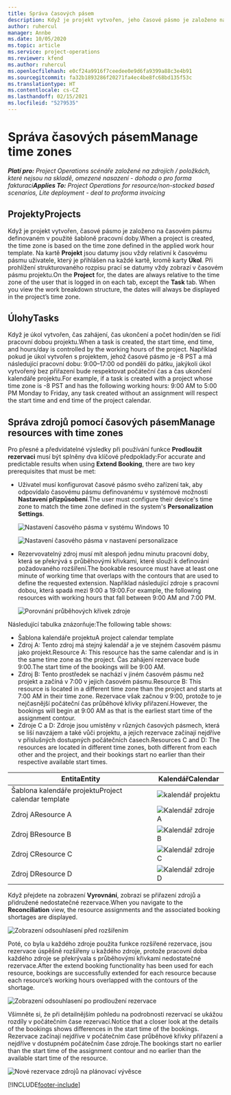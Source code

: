 ```yaml
---
title: Správa časových pásem
description: Když je projekt vytvořen, jeho časové pásmo je založeno na časovém pásmu definovaném v použité šabloně pracovní doby.
author: ruhercul
manager: Annbe
ms.date: 10/05/2020
ms.topic: article
ms.service: project-operations
ms.reviewer: kfend
ms.author: ruhercul
ms.openlocfilehash: e0cf24a9916f7ceedee0e9d6fa9399a88c3e4b91
ms.sourcegitcommit: fa32b1893286f20271fa4ec4be8fc68bd135f53c
ms.translationtype: HT
ms.contentlocale: cs-CZ
ms.lasthandoff: 02/15/2021
ms.locfileid: "5279535"
---
```

# <a name="manage-time-zones"></a><span data-ttu-id="f4f1a-103">Správa časových pásem</span><span class="sxs-lookup"><span data-stu-id="f4f1a-103">Manage time zones</span></span>

<span data-ttu-id="f4f1a-104">_**Platí pro:** Project Operations scénáře založené na zdrojích / položkách, které nejsou na skladě, omezené nasazení - dohoda o pro forma fakturaci_</span><span class="sxs-lookup"><span data-stu-id="f4f1a-104">_**Applies To:** Project Operations for resource/non-stocked based scenarios, Lite deployment - deal to proforma invoicing_</span></span>


## <a name="projects"></a><span data-ttu-id="f4f1a-105">Projekty</span><span class="sxs-lookup"><span data-stu-id="f4f1a-105">Projects</span></span>

<span data-ttu-id="f4f1a-106">Když je projekt vytvořen, časové pásmo je založeno na časovém pásmu definovaném v použité šabloně pracovní doby.</span><span class="sxs-lookup"><span data-stu-id="f4f1a-106">When a project is created, the time zone is based on the time zone defined in the applied work hour template.</span></span> <span data-ttu-id="f4f1a-107">Na kartě **Projekt** jsou datumy jsou vždy relativní k časovému pásmu uživatele, který je přihlášen na každé kartě, kromě karty **Úkol**. Při prohlížení strukturovaného rozpisu prací se datumy vždy zobrazí v časovém pásmu projektu.</span><span class="sxs-lookup"><span data-stu-id="f4f1a-107">On the **Project** for, the dates are always relative to the time zone of the user that is logged in on each tab, except the **Task** tab. When you view the work breakdown structure, the dates will always be displayed in the project’s time zone.</span></span>

## <a name="tasks"></a><span data-ttu-id="f4f1a-108">Úlohy</span><span class="sxs-lookup"><span data-stu-id="f4f1a-108">Tasks</span></span>

<span data-ttu-id="f4f1a-109">Když je úkol vytvořen, čas zahájení, čas ukončení a počet hodin/den se řídí pracovní dobou projektu.</span><span class="sxs-lookup"><span data-stu-id="f4f1a-109">When a task is created, the start time, end time, and hours/day is controlled by the working hours of the project.</span></span> <span data-ttu-id="f4f1a-110">Například pokud je úkol vytvořen s projektem, jehož časové pásmo je -8 PST a má následující pracovní dobu: 9:00–17:00 od pondělí do pátku, jakýkoli úkol vytvořený bez přiřazení bude respektovat počáteční čas a čas ukončení kalendáře projektu.</span><span class="sxs-lookup"><span data-stu-id="f4f1a-110">For example, if a task is created with a project whose time zone is -8 PST and has the following working hours: 9:00 AM to 5:00 PM Monday to Friday, any task created without an assignment will respect the start time and end time of the project calendar.</span></span>

## <a name="manage-resources-with-time-zones"></a><span data-ttu-id="f4f1a-111">Správa zdrojů pomocí časových pásem</span><span class="sxs-lookup"><span data-stu-id="f4f1a-111">Manage resources with time zones</span></span>

<span data-ttu-id="f4f1a-112">Pro přesné a předvídatelné výsledky při používání funkce **Prodloužit rezervaci** musí být splněny dva klíčové předpoklady:</span><span class="sxs-lookup"><span data-stu-id="f4f1a-112">For accurate and predictable results when using **Extend Booking**, there are two key prerequisites that must be met:</span></span>  

- <span data-ttu-id="f4f1a-113">Uživatel musí konfigurovat časové pásmo svého zařízení tak, aby odpovídalo časovému pásmu definovanému v systémové možnosti **Nastavení přizpůsobení**.</span><span class="sxs-lookup"><span data-stu-id="f4f1a-113">The user must configure their device's time zone to match the time zone defined in the system's **Personalization Settings**.</span></span>
 
  ![Nastavení časového pásma v systému Windows 10](media/reconcile-assignments-03.png)

  ![Nastavení časového pásma v nastavení personalizace](media/reconcile-assignments-04.png)
 
- <span data-ttu-id="f4f1a-116">Rezervovatelný zdroj musí mít alespoň jednu minutu pracovní doby, která se překrývá s průběhovými křivkami, které slouží k definování požadovaného rozšíření.</span><span class="sxs-lookup"><span data-stu-id="f4f1a-116">The bookable resource must have at least one minute of working time that overlaps with the contours that are used to define the requested extension.</span></span> <span data-ttu-id="f4f1a-117">Například následující zdroje s pracovní dobou, která spadá mezi 9:00 a 19:00.</span><span class="sxs-lookup"><span data-stu-id="f4f1a-117">For example, the following resources with working hours that fall between 9:00 AM and 7:00 PM.</span></span> 

  ![Porovnání průběhových křivek zdroje](media/reconcile-assignments-05.png)

<span data-ttu-id="f4f1a-119">Následující tabulka znázorňuje:</span><span class="sxs-lookup"><span data-stu-id="f4f1a-119">The following table shows:</span></span>

- <span data-ttu-id="f4f1a-120">Šablona kalendáře projektu</span><span class="sxs-lookup"><span data-stu-id="f4f1a-120">A project calendar template</span></span>
- <span data-ttu-id="f4f1a-121">Zdroj A: Tento zdroj má stejný kalendář a je ve stejném časovém pásmu jako projekt.</span><span class="sxs-lookup"><span data-stu-id="f4f1a-121">Resource A: This resource has the same calendar and is in the same time zone as the project.</span></span> <span data-ttu-id="f4f1a-122">Čas zahájení rezervace bude 9:00.</span><span class="sxs-lookup"><span data-stu-id="f4f1a-122">The start time of the bookings will be 9:00 AM.</span></span>
- <span data-ttu-id="f4f1a-123">Zdroj B: Tento prostředek se nachází v jiném časovém pásmu než projekt a začíná v 7:00 v jejich časovém pásmu.</span><span class="sxs-lookup"><span data-stu-id="f4f1a-123">Resource B: This resource is located in a different time zone than the project and starts at 7:00 AM in their time zone.</span></span> <span data-ttu-id="f4f1a-124">Rezervace však začnou v 9:00, protože to je nejčasnější počáteční čas průběhové křivky přiřazení.</span><span class="sxs-lookup"><span data-stu-id="f4f1a-124">However, the bookings will begin at 9:00 AM as that is the earliest start time of the assignment contour.</span></span>
- <span data-ttu-id="f4f1a-125">Zdroje C a D: Zdroje jsou umístěny v různých časových pásmech, která se liší navzájem a také vůči projektu, a jejich rezervace začínají nejdříve v příslušných dostupných počátečních časech.</span><span class="sxs-lookup"><span data-stu-id="f4f1a-125">Resources C and D: The resources are located in different time zones, both different from each other and the project, and their bookings start no earlier than their respective available start times.</span></span>

|<span data-ttu-id="f4f1a-126">Entita</span><span class="sxs-lookup"><span data-stu-id="f4f1a-126">Entity</span></span>  |<span data-ttu-id="f4f1a-127">Kalendář</span><span class="sxs-lookup"><span data-stu-id="f4f1a-127">Calendar</span></span>  |
|-|-|
|<span data-ttu-id="f4f1a-128">Šablona kalendáře projektu</span><span class="sxs-lookup"><span data-stu-id="f4f1a-128">Project calendar template</span></span>   | ![kalendář projektu](media/reconcile-assignments-06.png) |
|<span data-ttu-id="f4f1a-130">Zdroj A</span><span class="sxs-lookup"><span data-stu-id="f4f1a-130">Resource A</span></span>  | ![Kalendář zdroje A](media/reconcile-assignments-06.png) |
|<span data-ttu-id="f4f1a-132">Zdroj B</span><span class="sxs-lookup"><span data-stu-id="f4f1a-132">Resource B</span></span>  |  ![Kalendář zdroje B](media/reconcile-assignments-07.png) |
|<span data-ttu-id="f4f1a-134">Zdroj C</span><span class="sxs-lookup"><span data-stu-id="f4f1a-134">Resource C</span></span>  |  ![Kalendář zdroje C](media/reconcile-assignments-08.png) |
|<span data-ttu-id="f4f1a-136">Zdroj D</span><span class="sxs-lookup"><span data-stu-id="f4f1a-136">Resource D</span></span>  | ![Kalendář zdroje D](media/reconcile-assignments-09.png)  |
 
<span data-ttu-id="f4f1a-138">Když přejdete na zobrazení **Vyrovnání**, zobrazí se přiřazení zdrojů a přidružené nedostatečné rezervace.</span><span class="sxs-lookup"><span data-stu-id="f4f1a-138">When you navigate to the **Reconciliation** view, the resource assignments and the associated booking shortages are displayed.</span></span>

![Zobrazení odsouhlasení před rozšířením](media/reconcile-assignments-10.png)

<span data-ttu-id="f4f1a-140">Poté, co byla u každého zdroje použita funkce rozšířené rezervace, jsou rezervace úspěšně rozšířeny u každého zdroje, protože pracovní doba každého zdroje se překrývala s průběhovými křivkami nedostatečné rezervace.</span><span class="sxs-lookup"><span data-stu-id="f4f1a-140">After the extend booking functionality has been used for each resource, bookings are successfully extended for each resource because each resource’s working hours overlapped with the contours of the shortage.</span></span>

![Zobrazení odsouhlasení po prodloužení rezervace](media/reconcile-assignments-11.png) 

<span data-ttu-id="f4f1a-142">Všimněte si, že při detailnějším pohledu na podrobnosti rezervací se ukážou rozdíly v počátečním čase rezervací.</span><span class="sxs-lookup"><span data-stu-id="f4f1a-142">Notice that a closer look at the details of the bookings shows differences in the start time of the bookings.</span></span> <span data-ttu-id="f4f1a-143">Rezervace začínají nejdříve v počátečním čase průběhové křivky přiřazení a nejdříve v dostupném počátečním čase zdroje.</span><span class="sxs-lookup"><span data-stu-id="f4f1a-143">The bookings start no earlier than the start time of the assignment contour and no earlier than the available start time of the resource.</span></span>

![Nové rezervace zdrojů na plánovací vývěsce](media/reconcile-assignments-12.png)


[!INCLUDE[footer-include](../includes/footer-banner.md)]